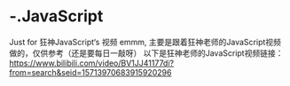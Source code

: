 # -.JavaScript
Just for 狂神JavaScript‘s 视频
emmm,
主要是跟着狂神老师的JavaScript视频做的，仅供参考（还是要每日一敲呀）
以下是狂神老师的JavaScript视频链接：
https://www.bilibili.com/video/BV1JJ41177di?from=search&seid=15713970683915920296
